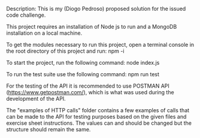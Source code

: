 Description: This is my (Diogo Pedroso) proposed solution for the issued code challenge.

This project requires an installation of Node js to run and a MongoDB installation on a local machine.

To get the modules necessary to run this project, open a terminal console in the root directory of this project and run:
npm -i

To start the project, run the following command:
node index.js

To run the test suite use the following command:
npm run test

For the testing of the API it is recommended to use POSTMAN API (https://www.getpostman.com/), which is what was used during the development of the API.

The "examples of HTTP calls" folder contains a few examples of calls that can be made to the API for testing purposes based on the given files and exercise sheet instructions. The values can and should be changed but the structure should remain the same.
